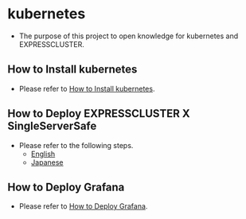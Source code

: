 # kubernetes
- The purpose of this project to open knowledge for kubernetes and EXPRESSCLUSTER.

## How to Install kubernetes
- Please refer to [How to Install kubernetes](https://github.com/EXPRESSCLUSTER/kubernetes/blob/master/HowToInstallK8s.md).

## How to Deploy EXPRESSCLUSTER X SingleServerSafe
- Please refer to the following steps.
  - [English](https://github.com/EXPRESSCLUSTER/kubernetes/blob/master/HowToDeploySSS.md)
  - [Japanese](https://github.com/EXPRESSCLUSTER/kubernetes/blob/master/HowToDeploySSS_jp.md)

## How to Deploy Grafana
- Please refer to [How to Deploy Grafana](HowToDeployGrafana.md).